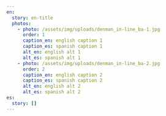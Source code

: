 ```yaml
---
en:
  story: en-title
  photos:
    - photo: /assets/img/uploads/denman_in-line_ba-1.jpg
      order: 1
      caption_en: english caption 1
      caption_es: spanish caption 1
      alt_en: english alt 1
      alt_es: spanish alt 1
    - photo: /assets/img/uploads/denman_in-line_ba-2.jpg
      order: 2
      caption_en: english caption 2
      caption_es: spanish caption 2
      alt_en: english alt 2
      alt_es: spanish alt 2
es:
  story: []
---
```

